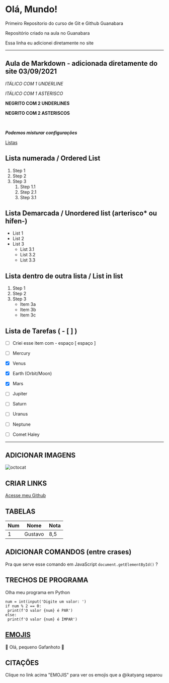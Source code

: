 # Olá, Mundo!
 Primeiro Repositorio do curso de Git e Github Guanabara

Repositório criado na aula no Guanabara

Essa linha eu adicionei diretamente no site


<!-- ADICIONA LINHA -->
*** 

## Aula de Markdown - adicionada diretamente do site 03/09/2021

<!-- 
# NIVEL 1
## NIVEL 2
### NIVEL 3
#### NIVEL 4
##### NIVEL 5
###### NIVEL 6
 -->
_ITÁLICO COM 1 UNDERLINE_

*ITÁLICO COM 1 ASTERISCO*

__NEGRITO COM 2 UNDERLINES__

**NEGRITO COM 2 ASTERISCOS**

</br> <!--Pula linha-->

__*Podemos misturar configurações*__


[Listas](https://stackoverflow.com/questions/37575916/how-to-markdown-nested-list-items-in-bitbucket)

## Lista numerada / Ordered List
1. Step 1
2. Step 2
3. Step 3
    1. Step 1.1
    2. Step 2.1
    3. Step 3.1

## Lista Demarcada / Unordered list (arterisco* ou hífen-)
* List 1
* List 2
* List 3
    * List 3.1
    * List 3.2
    * List 3.3

 
## Lista dentro de outra lista / List in list

1. Step 1
2. Step 2
3. Step 3
    * Item 3a
    * Item 3b
    * Item 3c


## Lista de Tarefas ( - [ ] )

- [ ] Criei esse item com - espaço [ espaço ]
- [ ] Mercury
- [x] Venus
- [x] Earth (Orbit/Moon)
- [x] Mars
- [ ] Jupiter
- [ ] Saturn
- [ ] Uranus
- [ ] Neptune
- [ ] Comet Haley


***

## ADICIONAR IMAGENS

![octocat](https://user-images.githubusercontent.com/1936102/132078014-17e9d3b7-802d-4d2d-bbed-802f6828c8c9.gif)



## CRIAR LINKS

[Acesse meu Github](http://www.github.com/vibm)


## TABELAS

Num | Nome | Nota
---|---|---
1|Gustavo|8,5


## ADICIONAR COMANDOS (entre crases)
Pra que serve esse comando em JavaScript `document.getElementById()` ?

## TRECHOS DE PROGRAMA

Olha meu programa em Python

```
num = int(input('Digite um valor: ')
if num % 2 == 0:
 print(f'O valor {num} é PAR')
else:
 print(f'O valor {num} é ÍMPAR')
```

## [EMOJIS](https://github.com/ikatyang/emoji-cheat-sheet)

🐒 Olá, pequeno Gafanhoto 🖖



## CITAÇÕES
Clique no link acima "EMOJIS" para ver os emojis que a @ikatyang separou
